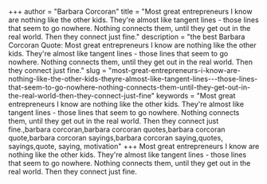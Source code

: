 +++
author = "Barbara Corcoran"
title = "Most great entrepreneurs I know are nothing like the other kids. They're almost like tangent lines - those lines that seem to go nowhere. Nothing connects them, until they get out in the real world. Then they connect just fine."
description = "the best Barbara Corcoran Quote: Most great entrepreneurs I know are nothing like the other kids. They're almost like tangent lines - those lines that seem to go nowhere. Nothing connects them, until they get out in the real world. Then they connect just fine."
slug = "most-great-entrepreneurs-i-know-are-nothing-like-the-other-kids-theyre-almost-like-tangent-lines---those-lines-that-seem-to-go-nowhere-nothing-connects-them-until-they-get-out-in-the-real-world-then-they-connect-just-fine"
keywords = "Most great entrepreneurs I know are nothing like the other kids. They're almost like tangent lines - those lines that seem to go nowhere. Nothing connects them, until they get out in the real world. Then they connect just fine.,barbara corcoran,barbara corcoran quotes,barbara corcoran quote,barbara corcoran sayings,barbara corcoran saying,quotes, sayings,quote, saying, motivation"
+++
Most great entrepreneurs I know are nothing like the other kids. They're almost like tangent lines - those lines that seem to go nowhere. Nothing connects them, until they get out in the real world. Then they connect just fine.
